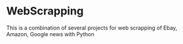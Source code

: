 # WebScrapping
This is a combination of several projects for web scrapping of Ebay, Amazon, Google news with Python
